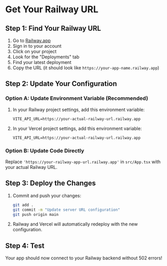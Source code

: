 # Get Your Railway URL

## Step 1: Find Your Railway URL

1. Go to [Railway.app](https://railway.app)
2. Sign in to your account
3. Click on your project
4. Look for the "Deployments" tab
5. Find your latest deployment
6. Copy the URL (it should look like `https://your-app-name.railway.app`)

## Step 2: Update Your Configuration

### Option A: Update Environment Variable (Recommended)

1. In your Railway project settings, add this environment variable:
   ```
   VITE_API_URL=https://your-actual-railway-url.railway.app
   ```

2. In your Vercel project settings, add this environment variable:
   ```
   VITE_API_URL=https://your-actual-railway-url.railway.app
   ```

### Option B: Update Code Directly

Replace `'https://your-railway-app-url.railway.app'` in `src/App.tsx` with your actual Railway URL.

## Step 3: Deploy the Changes

1. Commit and push your changes:
   ```bash
   git add .
   git commit -m "Update server URL configuration"
   git push origin main
   ```

2. Railway and Vercel will automatically redeploy with the new configuration.

## Step 4: Test

Your app should now connect to your Railway backend without 502 errors! 